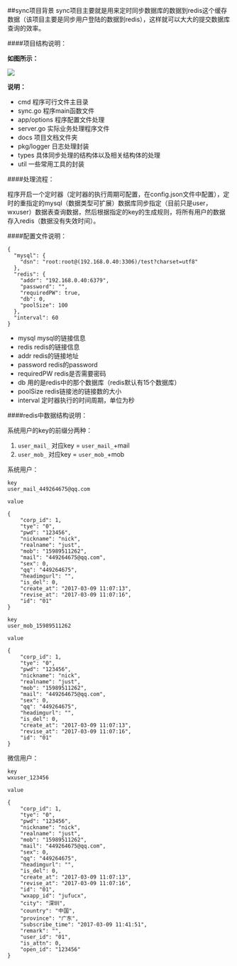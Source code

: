##sync项目背景
sync项目主要就是用来定时同步数据库的数据到redis这个缓存数据（该项目主要是同步用户登陆的数据到redis），这样就可以大大的提交数据库查询的效率。

####项目结构说明：

**如图所示：**

![](http://i.imgur.com/xnG2ukV.png)

**说明：**


- cmd 程序可行文件主目录
- sync.go 程序main函数文件
- app/options 程序配置文件处理
- server.go 实际业务处理程序文件
- docs 项目文档文件夹
- pkg/logger 日志处理封装
- types 具体同步处理的结构体以及相关结构体的处理
- util 一些常用工具的封装

####处理流程：

程序开启一个定时器（定时器的执行周期可配置，在config.json文件中配置），定时的重指定的mysql（数据类型可扩展）数据库同步指定（目前只是user，wxuser）数据表查询数据，然后根据指定的key的生成规则，将所有用户的数据存入redis（数据没有失效时间）。

####配置文件说明：

```
{
  "mysql": {
    "dsn": "root:root@(192.168.0.40:3306)/test?charset=utf8"
  },
  "redis": {
    "addr": "192.168.0.40:6379",
    "password": "",
    "requiredPW": true,
    "db": 0,
    "poolSize": 100
  },
  "interval": 60
}
```

 - mysql mysql的链接信息
 - redis redis的链接信息
 - addr redis的链接地址
 - password redis的password
 - requiredPW redis是否需要密码
 - db 用的是redis中的那个数据库（redis默认有15个数据库）
 - poolSize redis链接池的链接数的大小
 - interval  定时器执行的时间周期，单位为秒
 
 
####redis中数据结构说明：

系统用户的key的前缀分两种：
 1. `user_mail_`   对应key = `user_mail_`+mail
 2. `user_mob_`     对应key = `user_mob_`+mob
 
系统用户：
```
key  
user_mail_449264675@qq.com

value 

{
    "corp_id": 1,
    "tye": "0",
    "pwd": "123456",
    "nickname": "nick",
    "realname": "just",
    "mob": "15989511262",
    "mail": "449264675@qq.com",
    "sex": 0,
    "qq": "449264675",
    "headimgurl": "",
    "is_del": 0,
    "create_at": "2017-03-09 11:07:13",
    "revise_at": "2017-03-09 11:07:16",
    "id": "01"
}
```

```
key  
user_mob_15989511262

value 

{
    "corp_id": 1,
    "tye": "0",
    "pwd": "123456",
    "nickname": "nick",
    "realname": "just",
    "mob": "15989511262",
    "mail": "449264675@qq.com",
    "sex": 0,
    "qq": "449264675",
    "headimgurl": "",
    "is_del": 0,
    "create_at": "2017-03-09 11:07:13",
    "revise_at": "2017-03-09 11:07:16",
    "id": "01"
}
```

微信用户：

```
key  
wxuser_123456

value 

{
    "corp_id": 1,
    "tye": "0",
    "pwd": "123456",
    "nickname": "nick",
    "realname": "just",
    "mob": "15989511262",
    "mail": "449264675@qq.com",
    "sex": 0,
    "qq": "449264675",
    "headimgurl": "",
    "is_del": 0,
    "create_at": "2017-03-09 11:07:13",
    "revise_at": "2017-03-09 11:07:16",
    "id": "01",
    "wxapp_id": "jufucx",
    "city": "深圳",
    "country": "中国",
    "province": "广东",
    "subscribe_time": "2017-03-09 11:41:51",
    "remark": "",
    "user_id": "01",
    "is_attn": 0,
    "open_id": "123456"
}
```